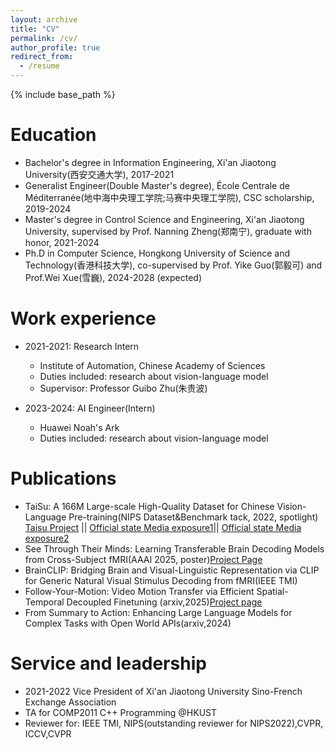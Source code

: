 ```yaml
---
layout: archive
title: "CV"
permalink: /cv/
author_profile: true
redirect_from:
  - /resume
---
```


{% include base_path %}

Education
======
* Bachelor's degree in Information Engineering, Xi'an Jiaotong University(西安交通大学), 2017-2021
* Generalist Engineer(Double Master's degree), École Centrale de Méditerranée(地中海中央理工学院;马赛中央理工学院), CSC scholarship, 2019-2024
* Master's degree in Control Science and Engineering, Xi'an Jiaotong University, supervised by Prof. Nanning Zheng(郑南宁), graduate with honor, 2021-2024
* Ph.D in Computer Science, Hongkong University of Science and Technology(香港科技大学), co-supervised by Prof. Yike Guo(郭毅可) and Prof.Wei Xue(雪巍), 2024-2028 (expected)

Work experience
======
* 2021-2021: Research Intern
  * Institute of Automation, Chinese Academy of Sciences
  * Duties included: research about vision-language model
  * Supervisor: Professor Guibo Zhu(朱贵波)

* 2023-2024: AI Engineer(Intern)
  * Huawei Noah's Ark
  * Duties included: research about vision-language model
  

Publications
======
  * TaiSu: A 166M Large-scale High-Quality Dataset for Chinese Vision-Language Pre-training(NIPS Dataset&Benchmark tack, 2022, spotlight)
     [Taisu Project](https://github.com/ksOAn6g5/TaiSu)    ||
     [Official state Media exposure1](https://www.cnr.cn/hubei/yw/20221001/t20221001_526024831.shtml)||
    [Official state Media exposure2](https://www.hubei.gov.cn/hbfb/rdgz/202210/t20221001_4330768.shtml)
  * See Through Their Minds: Learning Transferable Brain Decoding Models from Cross-Subject fMRI(AAAI 2025, poster)[Project Page](https://github.com/YulongBonjour/STTM)
  * BrainCLIP: Bridging Brain and Visual-Linguistic Representation via CLIP for Generic Natural Visual Stimulus Decoding from fMRI(IEEE TMI)
  * Follow-Your-Motion: Video Motion Transfer via Efficient Spatial-Temporal Decoupled Finetuning (arxiv,2025)[Project page](https://follow-your-motion.github.io/)
  * From Summary to Action: Enhancing Large Language Models for Complex Tasks with Open World APIs(arxiv,2024)
  
  
Service and leadership
======
* 2021-2022 Vice President of Xi'an Jiaotong University Sino-French Exchange Association
* TA for COMP2011 C++ Programming @HKUST
* Reviewer for: IEEE TMI, NIPS(outstanding reviewer for NIPS2022),CVPR, ICCV,CVPR
